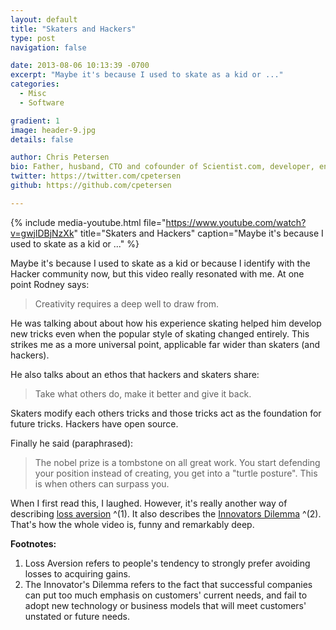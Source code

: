 ```yaml
---
layout: default
title: "Skaters and Hackers"
type: post
navigation: false

date: 2013-08-06 10:13:39 -0700
excerpt: "Maybe it's because I used to skate as a kid or ..."
categories:
  - Misc
  - Software

gradient: 1
image: header-9.jpg
details: false

author: Chris Petersen
bio: Father, husband, CTO and cofounder of Scientist.com, developer, entrepreneur and technologist.
twitter: https://twitter.com/cpetersen
github: https://github.com/cpetersen

---
```


{% include media-youtube.html file="https://www.youtube.com/watch?v=gwjlDBjNzXk" title="Skaters and Hackers" caption="Maybe it's because I used to skate as a kid or ..." %}

 Maybe it's because I used to skate as a kid or because I identify with the Hacker community now, but this video really resonated with me. At one point Rodney says: 

 > Creativity requires a deep well to draw from.

 He was talking about about how his experience skating helped him develop new tricks even when the popular style of skating changed entirely. This strikes me as a more universal point, applicable far wider than skaters (and hackers). 

 He also talks about an ethos that hackers and skaters share: 

 > Take what others do, make it better and give it back.

 Skaters modify each others tricks and those tricks act as the foundation for future tricks. Hackers have open source. 

 Finally he said (paraphrased): 

 > The nobel prize is a tombstone on all great work. You start defending your position instead of creating, you get into a "turtle posture". This is when others can surpass you.

 When I first read this, I laughed. However, it's really another way of describing  [loss aversion](http://en.wikipedia.org/wiki/Loss_aversion) ^(1). It also describes the  [Innovators Dilemma](http://en.wikipedia.org/wiki/The_Innovator's_Dilemma) ^(2). That's how the whole video is, funny and remarkably deep. 

  __Footnotes:__  

 1. Loss Aversion refers to people's tendency to strongly prefer avoiding losses to acquiring gains. 
 1. The Innovator's Dilemma refers to the fact that successful companies can put too much emphasis on customers' current needs, and fail to adopt new technology or business models that will meet customers' unstated or future needs. 

 
